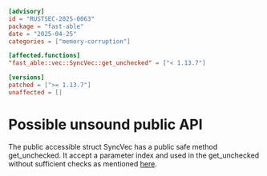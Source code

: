 ```toml
[advisory]
id = "RUSTSEC-2025-0063"
package = "fast-able"
date = "2025-04-25"
categories = ["memory-corruption"]

[affected.functions]
"fast_able::vec::SyncVec::get_unchecked" = ["< 1.13.7"] 

[versions]
patched = [">= 1.13.7"]
unaffected = []
```

# Possible unsound public API

The public accessible struct SyncVec has a public safe method get_unchecked. It accept a parameter index and used in the get_unchecked without sufficient checks as mentioned [here](https://doc.rust-lang.org/std/primitive.slice.html#method.get_unchecked). 

